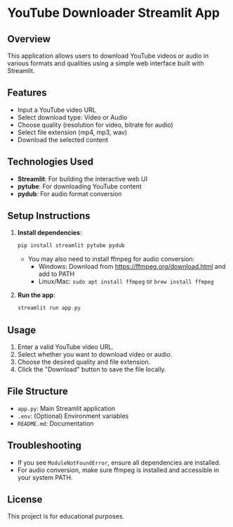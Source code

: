 # YouTube Downloader Streamlit App

## Overview
This application allows users to download YouTube videos or audio in various formats and qualities using a simple web interface built with Streamlit.

## Features
- Input a YouTube video URL
- Select download type: Video or Audio
- Choose quality (resolution for video, bitrate for audio)
- Select file extension (mp4, mp3, wav)
- Download the selected content

## Technologies Used
- **Streamlit**: For building the interactive web UI
- **pytube**: For downloading YouTube content
- **pydub**: For audio format conversion

## Setup Instructions
1. **Install dependencies**:
   ```powershell
   pip install streamlit pytube pydub
   ```
   - You may also need to install ffmpeg for audio conversion:
     - Windows: Download from https://ffmpeg.org/download.html and add to PATH
     - Linux/Mac: `sudo apt install ffmpeg` or `brew install ffmpeg`

2. **Run the app**:
   ```powershell
   streamlit run app.py
   ```

## Usage
1. Enter a valid YouTube video URL.
2. Select whether you want to download video or audio.
3. Choose the desired quality and file extension.
4. Click the "Download" button to save the file locally.

## File Structure
- `app.py`: Main Streamlit application
- `.env`: (Optional) Environment variables
- `README.md`: Documentation

## Troubleshooting
- If you see `ModuleNotFoundError`, ensure all dependencies are installed.
- For audio conversion, make sure ffmpeg is installed and accessible in your system PATH.

## License
This project is for educational purposes.
